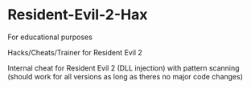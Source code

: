 # Resident-Evil-2-Hax
For educational purposes

Hacks/Cheats/Trainer for Resident Evil 2

Internal cheat for Resident Evil 2 (DLL injection) with pattern scanning (should work for all versions as long as theres no major code changes)
